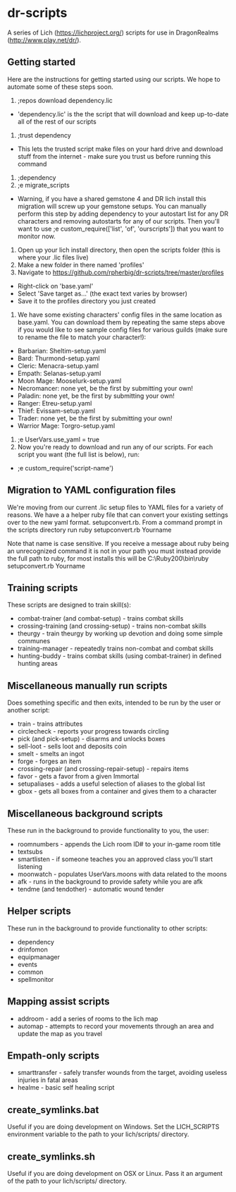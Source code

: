 # dr-scripts
A series of Lich (https://lichproject.org/) scripts for use in DragonRealms (http://www.play.net/dr/).

## Getting started
Here are the instructions for getting started using our scripts. We hope to automate some of these steps soon.

1. ;repos download dependency.lic
  * 'dependency.lic' is the the script that will download and keep up-to-date all of the rest of our scripts
1. ;trust dependency
  * This lets the trusted script make files on your hard drive and download stuff from the internet - make sure you trust us before running this command
1. ;dependency
1. ;e migrate_scripts
  * Warning, if you have a shared gemstone 4 and DR lich install this migration will screw up your gemstone setups. You can manually perform this step by adding dependency to your autostart list for any DR characters and removing autostarts for any of our scripts. Then you'll want to use ;e custom_require(['list', 'of', 'ourscripts']) that you want to monitor now.
1. Open up your lich install directory, then open the scripts folder (this is where your .lic files live)
1. Make a new folder in there named 'profiles'
1. Navigate to https://github.com/rpherbig/dr-scripts/tree/master/profiles
  * Right-click on 'base.yaml'
  * Select 'Save target as...' (the exact text varies by browser)
  * Save it to the profiles directory you just created
1. We have some existing characters' config files in the same location as base.yaml. You can download them by repeating the same steps above if you would like to see sample config files for various guilds (make sure to rename the file to match your character!):
  * Barbarian: Sheltim-setup.yaml
  * Bard: Thurmond-setup.yaml
  * Cleric: Menacra-setup.yaml
  * Empath: Selanas-setup.yaml
  * Moon Mage: Mooselurk-setup.yaml
  * Necromancer: none yet, be the first by submitting your own!
  * Paladin: none yet, be the first by submitting your own!
  * Ranger: Etreu-setup.yaml
  * Thief: Evissam-setup.yaml
  * Trader: none yet, be the first by submitting your own!
  * Warrior Mage: Torgro-setup.yaml
1. ;e UserVars.use_yaml = true
1. Now you're ready to download and run any of our scripts. For each script you want (the full list is below), run:
  * ;e custom_require('script-name')

## Migration to YAML configuration files
We're moving from our current .lic setup files to YAML files for a variety of reasons. We have a a helper ruby
file that can convert your existing settings over to the new yaml format. setupconvert.rb.
From a command prompt in the scripts directory run
ruby setupconvert.rb Yourname

Note that name is case sensitive. If you receive a message about ruby being an unrecognized command it is not in your path
you must instead provide the full path to ruby, for most installs this will be
C:\Ruby200\bin\ruby setupconvert.rb Yourname

## Training scripts
These scripts are designed to train skill(s):
* combat-trainer (and combat-setup) - trains combat skills
* crossing-training (and crossing-setup) - trains non-combat skills
* theurgy - train theurgy by working up devotion and doing some simple communes
* training-manager - repeatedly trains non-combat and combat skills
* hunting-buddy - trains combat skills (using combat-trainer) in defined hunting areas

## Miscellaneous manually run scripts
Does something specific and then exits, intended to be run by the user or another script:
* train - trains attributes
* circlecheck - reports your progress towards circling
* pick (and pick-setup) - disarms and unlocks boxes
* sell-loot - sells loot and deposits coin
* smelt - smelts an ingot
* forge - forges an item
* crossing-repair (and crossing-repair-setup) - repairs items
* favor - gets a favor from a given Immortal
* setupaliases - adds a useful selection of aliases to the global list
* gbox - gets all boxes from a container and gives them to a character

## Miscellaneous background scripts
These run in the background to provide functionality to you, the user:
* roomnumbers - appends the Lich room ID# to your in-game room title
* textsubs
* smartlisten - if someone teaches you an approved class you'll start listening
* moonwatch - populates UserVars.moons with data related to the moons
* afk - runs in the background to provide safety while you are afk
* tendme (and tendother) - automatic wound tender

## Helper scripts
These run in the background to provide functionality to other scripts:
* dependency
* drinfomon
* equipmanager
* events
* common
* spellmonitor

## Mapping assist scripts
* addroom - add a series of rooms to the lich map
* automap - attempts to record your movements through an area and update the map as you travel

## Empath-only scripts
* smarttransfer - safely transfer wounds from the target, avoiding useless injuries in fatal areas
* healme - basic self healing script

## create_symlinks.bat
Useful if you are doing development on Windows. Set the LICH_SCRIPTS environment variable to the path to your lich/scripts/ directory.

## create_symlinks.sh
Useful if you are doing development on OSX or Linux. Pass it an argument of the path to your lich/scripts/ directory.
